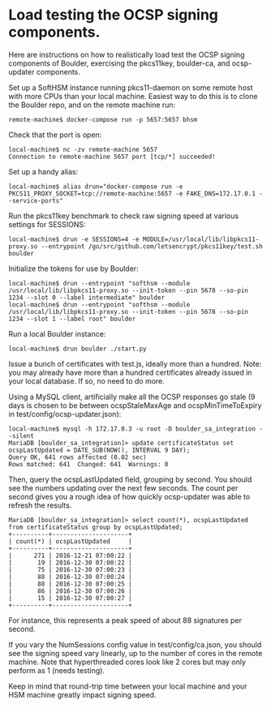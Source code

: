 # Load testing the OCSP signing components.

Here are instructions on how to realistically load test the OCSP signing
components of Boulder, exercising the pkcs11key, boulder-ca, and
ocsp-updater components.

Set up a SoftHSM instance running pkcs11-daemon on some remote host with more
CPUs than your local machine. Easiest way to do this is to clone the Boulder
repo, and on the remote machine run:

    remote-machine$ docker-compose run -p 5657:5657 bhsm

Check that the port is open:

    local-machine$ nc -zv remote-machine 5657
    Connection to remote-machine 5657 port [tcp/*] succeeded!

Set up a handy alias:

    local-machine$ alias drun="docker-compose run -e PKCS11_PROXY_SOCKET=tcp://remote-machine:5657 -e FAKE_DNS=172.17.0.1 --service-ports"

Run the pkcs11key benchmark to check raw signing speed at various settings for SESSIONS:

    local-machine$ drun -e SESSIONS=4 -e MODULE=/usr/local/lib/libpkcs11-proxy.so --entrypoint /go/src/github.com/letsencrypt/pkcs11key/test.sh boulder

Initialize the tokens for use by Boulder:

    local-machine$ drun --entrypoint "softhsm --module /usr/local/lib/libpkcs11-proxy.so --init-token --pin 5678 --so-pin 1234 --slot 0 --label intermediate" boulder
    local-machine$ drun --entrypoint "softhsm --module /usr/local/lib/libpkcs11-proxy.so --init-token --pin 5678 --so-pin 1234 --slot 1 --label root" boulder

Run a local Boulder instance:

    local-machine$ drun boulder ./start.py

Issue a bunch of certificates with test.js, ideally more than a hundred. Note:
you may already have more than a hundred certificates already issued in your
local database. If so, no need to do more.

Using a MySQL client, artificially make all the OCSP responses go stale (9 days
is chosen to be between ocspStaleMaxAge and ocspMinTimeToExpiry in
test/config/ocsp-updater.json):

    local-machine$ mysql -h 172.17.0.3 -u root -D boulder_sa_integration --silent
    MariaDB [boulder_sa_integration]> update certificateStatus set ocspLastUpdated = DATE_SUB(NOW(), INTERVAL 9 DAY);
    Query OK, 641 rows affected (0.02 sec)
    Rows matched: 641  Changed: 641  Warnings: 0

Then, query the ocspLastUpdated field, grouping by second. You should see the
numbers updating over the next few seconds. The count per second gives you a
rough idea of how quickly ocsp-updater was able to refresh the results.

    MariaDB [boulder_sa_integration]> select count(*), ocspLastUpdated from certificateStatus group by ocspLastUpdated;
    +----------+---------------------+
    | count(*) | ocspLastUpdated     |
    +----------+---------------------+
    |      271 | 2016-12-21 07:00:22 |
    |       19 | 2016-12-30 07:00:22 |
    |       75 | 2016-12-30 07:00:23 |
    |       88 | 2016-12-30 07:00:24 |
    |       88 | 2016-12-30 07:00:25 |
    |       86 | 2016-12-30 07:00:26 |
    |       15 | 2016-12-30 07:00:27 |
    +----------+---------------------+

For instance, this represents a peak speed of about 88 signatures per second.

If you vary the NumSessions config value in test/config/ca.json, you should see
the signing speed vary linearly, up to the number of cores in the remote
machine. Note that hyperthreaded cores look like 2 cores but may only perform
as 1 (needs testing).

Keep in mind that round-trip time between your local machine and your HSM
machine greatly impact signing speed.
